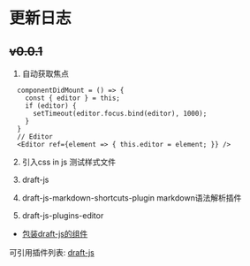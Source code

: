 更新日志
=========

~~v0.0.1~~
------

1. 自动获取焦点
  ```
    componentDidMount = () => {
      const { editor } = this;
      if (editor) {
        setTimeout(editor.focus.bind(editor), 1000);
      }
    }
    // Editor
    <Editor ref={element => { this.editor = element; }} />
  ```
2. 引入css in js 测试样式文件

1. draft-js
2. draft-js-markdown-shortcuts-plugin markdown语法解析插件
3. draft-js-plugins-editor
  - [包装draft-js的组件](https://github.com/mediasilo/draft-js-plugins-editor)

可引用插件列表:
[draft-js](https://www.npmjs.com/browse/depended/draft-js)